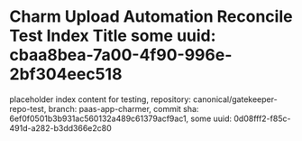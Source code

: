 # Charm Upload Automation Reconcile Test Index Title some uuid: cbaa8bea-7a00-4f90-996e-2bf304eec518
 placeholder index content for testing,  repository: canonical/gatekeeper-repo-test,  branch: paas-app-charmer,  commit sha: 6ef0f0501b3b931ac560132a489c61379acf9ac1,  some uuid: 0d08fff2-f85c-491d-a282-b3dd366e2c80
